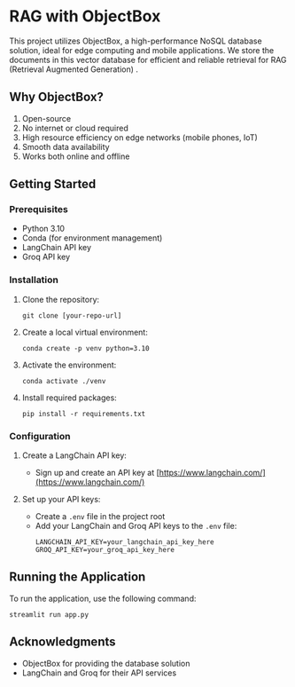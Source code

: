 # RAG with ObjectBox

This project utilizes ObjectBox, a high-performance NoSQL database solution, ideal for edge computing and mobile applications. We store the documents in this vector database for efficient and reliable retrieval for RAG (Retrieval Augmented Generation)
.
## Why ObjectBox?

1. Open-source
2. No internet or cloud required
3. High resource efficiency on edge networks (mobile phones, IoT)
4. Smooth data availability
5. Works both online and offline

## Getting Started

### Prerequisites

- Python 3.10
- Conda (for environment management)
- LangChain API key
- Groq API key

### Installation

1. Clone the repository:
   ```
   git clone [your-repo-url]
   ```

2. Create a local virtual environment:
   ```
   conda create -p venv python=3.10
   ```

3. Activate the environment:
   ```
   conda activate ./venv
   ```

4. Install required packages:
   ```
   pip install -r requirements.txt
   ```

### Configuration

1. Create a LangChain API key:
   - Sign up and create an API key at [https://www.langchain.com/](https://www.langchain.com/)

2. Set up your API keys:
   - Create a `.env` file in the project root
   - Add your LangChain and Groq API keys to the `.env` file:
     ```
     LANGCHAIN_API_KEY=your_langchain_api_key_here
     GROQ_API_KEY=your_groq_api_key_here
     ```

## Running the Application

To run the application, use the following command:

```
streamlit run app.py
```


## Acknowledgments

- ObjectBox for providing the database solution
- LangChain and Groq for their API services

